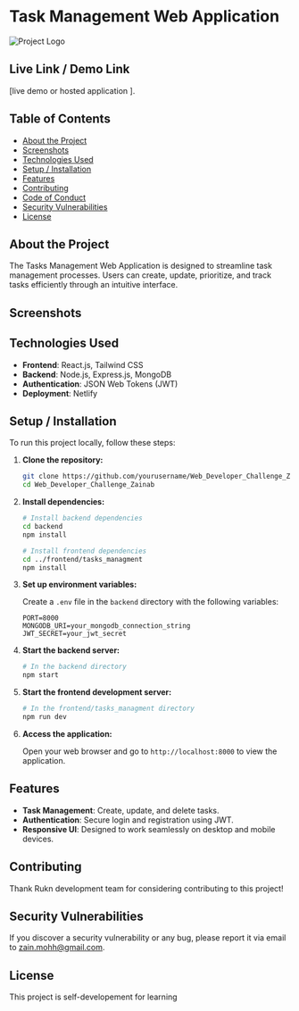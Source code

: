 # Task Management Web Application

![Project Logo](https://your-project-logo-url.png)

## Live Link / Demo Link

[live demo or hosted application ].

## Table of Contents

- [About the Project](#about-the-project)
- [Screenshots](#screenshots)
- [Technologies Used](#technologies-used)
- [Setup / Installation](#setup--installation)
- [Features](#features)
- [Contributing](#contributing)
- [Code of Conduct](#code-of-conduct)
- [Security Vulnerabilities](#security-vulnerabilities)
- [License](#license)

## About the Project

The Tasks Management Web Application is designed to streamline task management processes. Users can create, update, prioritize, and track tasks efficiently through an intuitive interface.

## Screenshots



## Technologies Used

- **Frontend**: React.js, Tailwind CSS
- **Backend**: Node.js, Express.js, MongoDB
- **Authentication**: JSON Web Tokens (JWT)
- **Deployment**: Netlify

## Setup / Installation

To run this project locally, follow these steps:

1. **Clone the repository:**

   ```bash
   git clone https://github.com/yourusername/Web_Developer_Challenge_Zainab.git
   cd Web_Developer_Challenge_Zainab
   ```

2. **Install dependencies:**

   ```bash
   # Install backend dependencies
   cd backend
   npm install

   # Install frontend dependencies
   cd ../frontend/tasks_managment
   npm install
   ```

3. **Set up environment variables:**

   Create a `.env` file in the `backend` directory with the following variables:

   ```plaintext
   PORT=8000
   MONGODB_URI=your_mongodb_connection_string
   JWT_SECRET=your_jwt_secret
   ```

4. **Start the backend server:**

   ```bash
   # In the backend directory
   npm start
   ```

5. **Start the frontend development server:**

   ```bash
   # In the frontend/tasks_managment directory
   npm run dev
   ```

6. **Access the application:**

   Open your web browser and go to `http://localhost:8000` to view the application.

## Features

- **Task Management**: Create, update, and delete tasks.
- **Authentication**: Secure login and registration using JWT.
- **Responsive UI**: Designed to work seamlessly on desktop and mobile devices.

## Contributing

Thank Rukn development team for considering contributing to this project! 

## Security Vulnerabilities

If you discover a security vulnerability or any bug, please report it via email to zain.mohh@gmail.com. 
## License

This project is self-developement for learning
